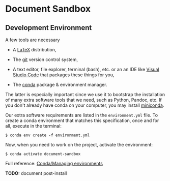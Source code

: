 Document Sandbox
================================================================================

Development Environment
--------------------------------------------------------------------------------

A few tools are necessary

  - A [LaTeX](https://www.latex-project.org/) distribution,

  - The [git](https://git-scm.com/) version control system,

  - A text editor, file explorer, terminal (bash), etc. 
    or an an IDE like [Visual Studio Code](https://code.visualstudio.com/) 
    that packages these things for you,

  - The [conda](https://conda.io/en/latest/) package & environment manager.

The latter is especially important since we use it to bootstrap 
the installation of many extra software tools that we need,
such as Python, Pandoc, etc. If you don't already have conda on your computer, 
you may install [miniconda](https://docs.conda.io/en/latest/miniconda.html).

Our extra software requirements are listed in the `environment.yml` file.
To create a conda environment that matches this specification, 
once and for all, execute in the terminal:

    $ conda env create -f environment.yml

Now, when you need to work on the project,
activate the environment:

    $ conda activate document-sandbox

Full reference: [Conda/Managing environments](https://conda.io/projects/conda/en/latest/user-guide/tasks/manage-environments.html)


**TODO:** document post-install